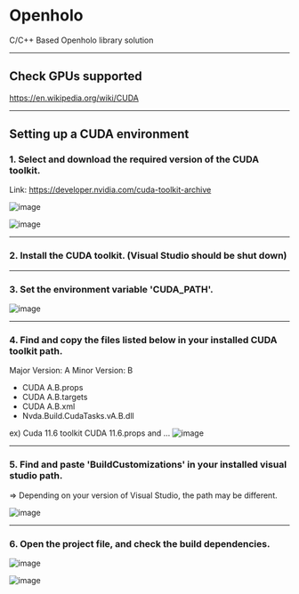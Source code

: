 # Openholo
C/C++ Based Openholo library solution

***
## Check GPUs supported
https://en.wikipedia.org/wiki/CUDA

***
## Setting up a CUDA environment

### 1. Select and download the required version of the CUDA toolkit.
Link: https://developer.nvidia.com/cuda-toolkit-archive

![image](https://github.com/Openhologram/Openholo/assets/54168276/3e78a0e7-f244-4018-8e2e-ec7059ceeebb)

![image](https://github.com/Openhologram/Openholo/assets/54168276/d5c54e88-a0bc-469d-8d88-b66ed786b65a)

***
### 2. Install the CUDA toolkit. (Visual Studio should be shut down)

***
### 3. Set the environment variable 'CUDA_PATH'. 
![image](https://github.com/Openhologram/Openholo/assets/54168276/e4a32054-ea03-441f-989b-3765285408db)

***
### 4. Find and copy the files listed below in your installed CUDA toolkit path.
Major Version: A
Minor Version: B
- CUDA A.B.props
- CUDA A.B.targets
- CUDA A.B.xml
- Nvda.Build.CudaTasks.vA.B.dll

ex) Cuda 11.6 toolkit
CUDA 11.6.props and ...
![image](https://github.com/Openhologram/Openholo/assets/54168276/375d7d27-28fe-4307-914a-548c7ccf5188)

***
### 5. Find and paste 'BuildCustomizations' in your installed visual studio path.
   => Depending on your version of Visual Studio, the path may be different.

![image](https://github.com/Openhologram/Openholo/assets/54168276/18af433d-dc06-4f56-b7d8-ef4f60464063)

***
### 6. Open the project file, and check the build dependencies.
![image](https://github.com/Openhologram/Openholo/assets/54168276/2131656e-7f66-41bf-83e1-56b19d0faf83)

![image](https://github.com/Openhologram/Openholo/assets/54168276/d6507e1e-1651-415a-821d-17a23112ee61)
